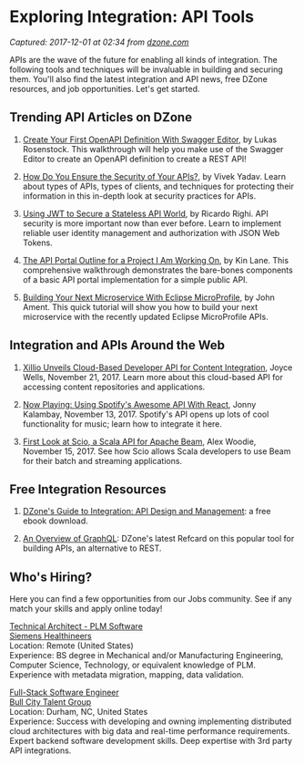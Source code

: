 # Exploring Integration: API Tools

_Captured: 2017-12-01 at 02:34 from [dzone.com](https://dzone.com/articles/exploring-integration-api-tools?edition=339011&utm_source=Zone%20Newsletter&utm_medium=email&utm_campaign=integration%202017-11-30)_

APIs are the wave of the future for enabling all kinds of integration. The following tools and techniques will be invaluable in building and securing them. You'll also find the latest integration and API news, free DZone resources, and job opportunities. Let's get started.

## Trending API Articles on DZone

  1. [Create Your First OpenAPI Definition With Swagger Editor](https://dzone.com/articles/create-your-first-openapi-definition-with-swagger), by Lukas Rosenstock. This walkthrough will help you make use of the Swagger Editor to create an OpenAPI definition to create a REST API!

  2. [How Do You Ensure the Security of Your APIs?](https://dzone.com/articles/how-do-you-ensure-security), by Vivek Yadav. Learn about types of APIs, types of clients, and techniques for protecting their information in this in-depth look at security practices for APIs.

  3. [Using JWT to Secure a Stateless API World](https://dzone.com/articles/using-jwt-to-secure-a-stateless-api-world), by Ricardo Righi. API security is more important now than ever before. Learn to implement reliable user identity management and authorization with JSON Web Tokens.

  4. [The API Portal Outline for a Project I Am Working On](https://dzone.com/articles/the-api-portal-outline-for-a-project-i-am-working), by Kin Lane. This comprehensive walkthrough demonstrates the bare-bones components of a basic API portal implementation for a simple public API.

  5. [Building Your Next Microservice With Eclipse MicroProfile](https://dzone.com/articles/building-your-next-microservice-with-eclipse-micro), by John Ament. This quick tutorial will show you how to build your next microservice with the recently updated Eclipse MicroProfile APIs.

## Integration and APIs Around the Web

  1. [Xillio Unveils Cloud-Based Developer API for Content Integration](http://www.kmworld.com/Articles/News/News/Xillio-Unveils-Cloud-Based-Developer-API-for-Content-Integration-121864.aspx), Joyce Wells, November 21, 2017. Learn more about this cloud-based API for accessing content repositories and applications.

  2. [Now Playing: Using Spotify's Awesome API With React](https://medium.com/@jonnyk20/now-playing-using-spotifys-awesome-api-with-react-7db8173a7b13), Jonny Kalambay, November 13, 2017. Spotify's API opens up lots of cool functionality for music; learn how to integrate it here.

  3. [First Look at Scio, a Scala API for Apache Beam](https://www.datanami.com/2017/11/15/first-look-scio-scala-api-apache-beam/), Alex Woodie, November 15, 2017. See how Scio allows Scala developers to use Beam for their batch and streaming applications.

## Free Integration Resources

  1. [DZone's Guide to Integration: API Design and Management](https://dzone.com/guides/integration-api-design-and-management): a free ebook download.

  2. [An Overview of GraphQL](https://dzone.com/refcardz/an-overview-of-graphql): DZone's latest Refcard on this popular tool for building APIs, an alternative to REST.

## Who's Hiring?

Here you can find a few opportunities from our Jobs community. See if any match your skills and apply online today!

[Technical Architect - PLM Software](https://jobs.dzone.com/jobs/2811808-technical-architect-plm-software-at-siemens-healthineers)  
[Siemens Healthineers](https://jobs.dzone.com/employers/63960-siemens-healthineers)  
Location: Remote (United States)  
Experience: BS degree in Mechanical and/or Manufacturing Engineering, Computer Science, Technology, or equivalent knowledge of PLM. Experience with metadata migration, mapping, data validation.

[Full-Stack Software Engineer](https://jobs.dzone.com/jobs/2834945-full-stack-software-engineer-at-bull-city-talent-group)  
[Bull City Talent Group](https://jobs.dzone.com/employers/112250-bull-city-talent-group)  
Location: Durham, NC, United States  
Experience: Success with developing and owning implementing distributed cloud architectures with big data and real-time performance requirements. Expert backend software development skills. Deep expertise with 3rd party API integrations.
